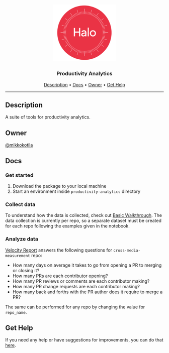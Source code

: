 <h1 align="center">
  <br>
  <a href="https://github.com/world-federation-of-advertisers"><img src="https://raw.githubusercontent.com/world-federation-of-advertisers/Home/refs/heads/main/img/Halo-Logo.png" alt="Halo CMM" width="200"></a>
  <br>
</h1>

<h3 align="center">Productivity Analytics</h3>

<p align="center">
  <a href="#description">Description</a> •
  <a href="#docs">Docs</a> •
  <a href="#owner">Owner</a> •
  <a href="#get-help">Get Help</a>
</p>
<hr>

## Description

A suite of tools for productivity analytics.

## Owner

[@mikkokotila](https://github.com/mikkokotila)

## Docs

### Get started

1) Download the package to your local machine
2) Start an environment inside `productivity-analytics` directory

### Collect data

To understand how the data is collected, check out [Basic Walkthrough](./examples/Basic-Walkthrough.ipynb). The data collection is currently per repo, so a separate dataset must be created for each repo following the examples given in the notebook.

### Analyze data

[Velocity Report](./examples/Velocity-Report.ipynb) answers the following questions for `cross-media-measurement` repo:

- How many days on average it takes to go from opening a PR to merging or closing it?
- How many PRs are each contributor opening?
- How many PR reviews or comments are each contributor making?
- How many PR change requests are each contributor making?
- How many back and forths with the PR author does it require to merge a PR?

The same can be performed for any repo by changing the value for `repo_name`.

## Get Help

If you need any help or have suggestions for improvements, you can do that [here](issues/new).

